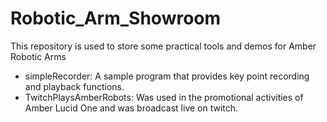 # Robotic_Arm_Showroom
This repository is used to store some practical tools and demos for Amber Robotic Arms

- simpleRecorder: A sample program that provides key point recording and playback functions.
- TwitchPlaysAmberRobots: Was used in the promotional activities of Amber Lucid One and was broadcast live on twitch.
